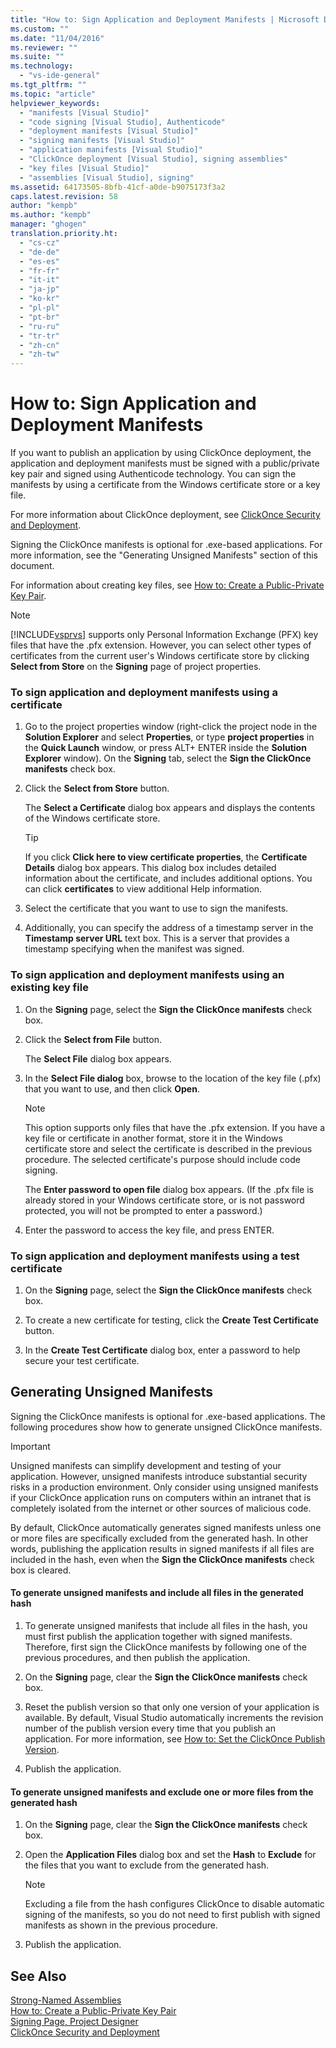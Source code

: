 ```yaml
---
title: "How to: Sign Application and Deployment Manifests | Microsoft Docs"
ms.custom: ""
ms.date: "11/04/2016"
ms.reviewer: ""
ms.suite: ""
ms.technology: 
  - "vs-ide-general"
ms.tgt_pltfrm: ""
ms.topic: "article"
helpviewer_keywords: 
  - "manifests [Visual Studio]"
  - "code signing [Visual Studio], Authenticode"
  - "deployment manifests [Visual Studio]"
  - "signing manifests [Visual Studio]"
  - "application manifests [Visual Studio]"
  - "ClickOnce deployment [Visual Studio], signing assemblies"
  - "key files [Visual Studio]"
  - "assemblies [Visual Studio], signing"
ms.assetid: 64173505-8bfb-41cf-a0de-b9075173f3a2
caps.latest.revision: 58
author: "kempb"
ms.author: "kempb"
manager: "ghogen"
translation.priority.ht: 
  - "cs-cz"
  - "de-de"
  - "es-es"
  - "fr-fr"
  - "it-it"
  - "ja-jp"
  - "ko-kr"
  - "pl-pl"
  - "pt-br"
  - "ru-ru"
  - "tr-tr"
  - "zh-cn"
  - "zh-tw"
---
```

# How to: Sign Application and Deployment Manifests
If you want to publish an application by using ClickOnce deployment, the application and deployment manifests must be signed with a public/private key pair and signed using Authenticode technology. You can sign the manifests by using a certificate from the Windows certificate store or a key file.  
  
 For more information about ClickOnce deployment, see [ClickOnce Security and Deployment](../deployment/clickonce-security-and-deployment.md).  
  
 Signing the ClickOnce manifests is optional for .exe-based applications. For more information, see the "Generating Unsigned Manifests" section of this document.  
  
 For information about creating key files, see [How to: Create a Public-Private Key Pair](/dotnet/framework/app-domains/how-to-create-a-public-private-key-pair).  
  
> [!NOTE]
>  [!INCLUDE[vsprvs](../code-quality/includes/vsprvs_md.md)] supports only Personal Information Exchange (PFX) key files that have the .pfx extension. However, you can select other types of certificates from the current user's Windows certificate store by clicking **Select from Store** on the **Signing** page of project properties.  
  
### To sign application and deployment manifests using a certificate  
  
1.  Go to the project properties window (right-click the project node in the **Solution Explorer** and select **Properties**, or type **project properties** in the **Quick Launch** window, or press ALT+ ENTER inside the **Solution Explorer** window). On the **Signing** tab, select the **Sign the ClickOnce manifests** check box.  
  
2.  Click the **Select from Store** button.  
  
     The **Select a Certificate** dialog box appears and displays the contents of the Windows certificate store.  
  
    > [!TIP]
    >  If you click **Click here to view certificate properties**, the **Certificate Details** dialog box appears. This dialog box includes detailed information about the certificate, and includes additional options. You can click **certificates** to view additional Help information.  
  
3.  Select the certificate that you want to use to sign the manifests.  
  
4.  Additionally, you can specify the address of a timestamp server in the **Timestamp server URL** text box. This is a server that provides a timestamp specifying when the manifest was signed.  
  
### To sign application and deployment manifests using an existing key file  
  
1.  On the **Signing** page, select the **Sign the ClickOnce manifests** check box.  
  
2.  Click the **Select from File** button.  
  
     The **Select File** dialog box appears.  
  
3.  In the **Select File dialog** box, browse to the location of the key file (.pfx) that you want to use, and then click **Open**.  
  
    > [!NOTE]
    >  This option supports only files that have the .pfx extension. If you have a key file or certificate in another format, store it in the Windows certificate store and select the certificate is described in the previous procedure. The selected certificate's purpose should include code signing.  
  
     The **Enter password to open file** dialog box appears. (If the .pfx file is already stored in your Windows certificate store, or is not password protected, you will not be prompted to enter a password.)  
  
4.  Enter the password to access the key file, and press ENTER.  
  
### To sign application and deployment manifests using a test certificate  
  
1.  On the **Signing** page, select the **Sign the ClickOnce manifests** check box.  
  
2.  To create a new certificate for testing, click the **Create Test Certificate** button.  
  
3.  In the **Create Test Certificate** dialog box, enter a password to help secure your test certificate.  
  
## Generating Unsigned Manifests  
 Signing the ClickOnce manifests is optional for .exe-based applications. The following procedures show how to generate unsigned ClickOnce manifests.  
  
> [!IMPORTANT]
>  Unsigned manifests can simplify development and testing of your application. However, unsigned manifests introduce substantial security risks in a production environment. Only consider using unsigned manifests if your ClickOnce application runs on computers within an intranet that is completely isolated from the internet or other sources of malicious code.  
  
 By default, ClickOnce automatically generates signed manifests unless one or more files are specifically excluded from the generated hash. In other words, publishing the application results in signed manifests if all files are included in the hash, even when the **Sign the ClickOnce manifests** check box is cleared.  
  
#### To generate unsigned manifests and include all files in the generated hash  
  
1.  To generate unsigned manifests that include all files in the hash, you must first publish the application together with signed manifests. Therefore, first sign the ClickOnce manifests by following one of the previous procedures, and then publish the application.  
  
2.  On the **Signing** page, clear the **Sign the ClickOnce manifests** check box.  
  
3.  Reset the publish version so that only one version of your application is available. By default, Visual Studio automatically increments the revision number of the publish version every time that you publish an application. For more information, see [How to: Set the ClickOnce Publish Version](../deployment/how-to-set-the-clickonce-publish-version.md).  
  
4.  Publish the application.  
  
#### To generate unsigned manifests and exclude one or more files from the generated hash  
  
1.  On the **Signing** page, clear the **Sign the ClickOnce manifests** check box.  
  
2.  Open the **Application Files** dialog box and set the **Hash** to **Exclude** for the files that you want to exclude from the generated hash.  
  
    > [!NOTE]
    >  Excluding a file from the hash configures ClickOnce to disable automatic signing of the manifests, so you do not need to first publish with signed manifests as shown in the previous procedure.  
  
3.  Publish the application.  
  
## See Also  
 [Strong-Named Assemblies](/dotnet/framework/app-domains/strong-named-assemblies)   
 [How to: Create a Public-Private Key Pair](/dotnet/framework/app-domains/how-to-create-a-public-private-key-pair)   
 [Signing Page, Project Designer](../ide/reference/signing-page-project-designer.md)   
 [ClickOnce Security and Deployment](../deployment/clickonce-security-and-deployment.md)